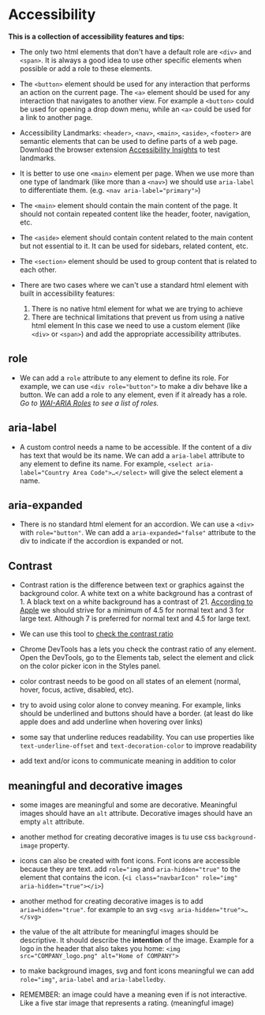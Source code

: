 # Accessibility

**This is a collection of accessibility features and tips:**

- The only two html elements that don't have a default role are `<div>` and `<span>`. It is always a good idea to use other specific elements when possible or add a role to these elements.

- The `<button>` element should be used for any interaction that performs an action on the current page. The `<a>` element should be used for any interaction that navigates to another view. For example a `<button>` could be used for opening a drop down menu, while an `<a>` could be used for a link to another page.

- Accessibility Landmarks: `<header>`, `<nav>`, `<main>`, `<aside>`, `<footer>` are semantic elements that can be used to define parts of a web page.
  Download the browser extension [Accessibility Insights](https://accessibilityinsights.io/) to test landmarks.

- It is better to use one `<main>` element per page. When we use more than one type of landmark (like more than a `<nav>`) we should use `aria-label` to differentiate them. (e.g. `<nav aria-label="primary">`)

- The `<main>` element should contain the main content of the page. It should not contain repeated content like the header, footer, navigation, etc.

- The `<aside>` element should contain content related to the main content but not essential to it. It can be used for sidebars, related content, etc.

- The `<section>` element should be used to group content that is related to each other.

- There are two cases where we can't use a standard html element with built in accessibility features:

  1. There is no native html element for what we are trying to achieve
  2. There are technical limitations that prevent us from using a native html element
     In this case we need to use a custom element (like `<div>` or `<span>`) and add the appropriate accessibility attributes.

## role

- We can add a `role` attribute to any element to define its role. For example, we can use `<div role="button">` to make a div behave like a button. We can add a role to any element, even if it already has a role.
  _Go to [WAI-ARIA Roles](https://developer.mozilla.org/en-US/docs/Web/Accessibility/ARIA/Roles) to see a list of roles._

## aria-label

- A custom control needs a name to be accessible. If the content of a div has text that would be its name. We can add a `aria-label` attribute to any element to define its name. For example, `<select aria-label="Country Area Code">…</select>` will give the select element a name.

## aria-expanded

- There is no standard html element for an accordion. We can use a `<div>` with `role="button"`. We can add a `aria-expanded="false"` attribute to the div to indicate if the accordion is expanded or not.

## Contrast

- Contrast ration is the difference between text or graphics against the background color. A white text on a white background has a contrast of 1. A black text on a white background has a contrast of 21. [According to Apple](https://developer.apple.com/design/human-interface-guidelines/technologies/messages-for-business/color) we should strive for a minimum of 4.5 for normal text and 3 for large text. Although 7 is preferred for normal text and 4.5 for large text.

- We can use this tool to [check the contrast ratio](https://webaim.org/resources/contrastchecker/)

- Chrome DevTools has a lets you check the contrast ratio of any element. Open the DevTools, go to the Elements tab, select the element and click on the color picker icon in the Styles panel.

- color contrast needs to be good on all states of an element (normal, hover, focus, active, disabled, etc).

- try to avoid using color alone to convey meaning. For example, links should be underlined and buttons should have a border. (at least do like apple does and add underline when hovering over links)

- some say that underline reduces readability. You can use properties like `text-underline-offset` and `text-decoration-color` to improve readability

- add text and/or icons to communicate meaning in addition to color

## meaningful and decorative images

- some images are meaningful and some are decorative. Meaningful images should have an `alt` attribute. Decorative images should have an empty `alt` attribute.

- another method for creating decorative images is tu use css `background-image` property.

- icons can also be created with font icons. Font icons are accessible because they are text. add `role="img` and `aria-hidden="true"` to the element that contains the icon. (`<i class="navbarIcon" role="img" aria-hidden="true"></i>`)

- another method for creating decorative images is to add `aria=hidden="true"`. for example to an svg `<svg aria-hidden="true">…</svg>`

- the value of the alt attribute for meaningful images should be descriptive. It should describe the **intention** of the image. Example for a logo in the header that also takes you home: `<img src="COMPANY_logo.png" alt="Home of COMPANY">`

- to make background images, svg and font icons meaningful we can add `role="img"`, `aria-label` and `aria-labelledby`.

- REMEMBER: an image could have a meaning even if is not interactive. Like a five star image that represents a rating. (meaningful image)
